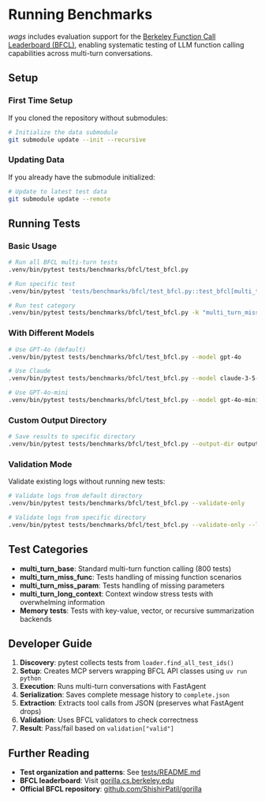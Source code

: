 # Running Benchmarks

<em class="wags-brand">wags</em> includes evaluation support for the [Berkeley Function Call Leaderboard (BFCL)](https://gorilla.cs.berkeley.edu/leaderboard.html), enabling systematic testing of LLM function calling capabilities across multi-turn conversations.

## Setup

### First Time Setup

If you cloned the repository without submodules:

```bash
# Initialize the data submodule
git submodule update --init --recursive
```

### Updating Data

If you already have the submodule initialized:

```bash
# Update to latest test data
git submodule update --remote
```

## Running Tests

### Basic Usage

```bash
# Run all BFCL multi-turn tests
.venv/bin/pytest tests/benchmarks/bfcl/test_bfcl.py

# Run specific test
.venv/bin/pytest 'tests/benchmarks/bfcl/test_bfcl.py::test_bfcl[multi_turn_base_121]'

# Run test category
.venv/bin/pytest tests/benchmarks/bfcl/test_bfcl.py -k "multi_turn_miss_func"
```

### With Different Models

```bash
# Use GPT-4o (default)
.venv/bin/pytest tests/benchmarks/bfcl/test_bfcl.py --model gpt-4o

# Use Claude
.venv/bin/pytest tests/benchmarks/bfcl/test_bfcl.py --model claude-3-5-sonnet-20241022

# Use GPT-4o-mini
.venv/bin/pytest tests/benchmarks/bfcl/test_bfcl.py --model gpt-4o-mini
```

### Custom Output Directory

```bash
# Save results to specific directory
.venv/bin/pytest tests/benchmarks/bfcl/test_bfcl.py --output-dir outputs/experiment1
```

### Validation Mode

Validate existing logs without running new tests:

```bash
# Validate logs from default directory
.venv/bin/pytest tests/benchmarks/bfcl/test_bfcl.py --validate-only

# Validate logs from specific directory
.venv/bin/pytest tests/benchmarks/bfcl/test_bfcl.py --validate-only --log-dir outputs/experiment1/raw
```

## Test Categories

- **multi_turn_base**: Standard multi-turn function calling (800 tests)
- **multi_turn_miss_func**: Tests handling of missing function scenarios
- **multi_turn_miss_param**: Tests handling of missing parameters
- **multi_turn_long_context**: Context window stress tests with overwhelming information
- **Memory tests**: Tests with key-value, vector, or recursive summarization backends


## Developer Guide

1. **Discovery**: pytest collects tests from `loader.find_all_test_ids()`
2. **Setup**: Creates MCP servers wrapping BFCL API classes using `uv run python`
3. **Execution**: Runs multi-turn conversations with FastAgent
4. **Serialization**: Saves complete message history to `complete.json`
5. **Extraction**: Extracts tool calls from JSON (preserves what FastAgent drops)
6. **Validation**: Uses BFCL validators to check correctness
7. **Result**: Pass/fail based on `validation["valid"]`

## Further Reading

- **Test organization and patterns**: See [tests/README.md](../tests/README.md)
- **BFCL leaderboard**: Visit [gorilla.cs.berkeley.edu](https://gorilla.cs.berkeley.edu/leaderboard.html)
- **Official BFCL repository**: [github.com/ShishirPatil/gorilla](https://github.com/ShishirPatil/gorilla)